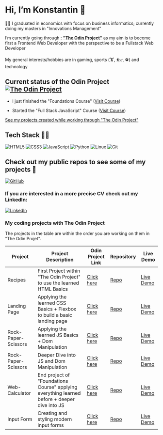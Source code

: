 # Hi, I’m Konstantin 👋

🧑‍🎓 I graduated in economics with focus on business informatics; currently doing my masters in "Innovations Management"

I’m currently going through : **["The Odin Project"](https://www.theodinproject.com/)** as my aim is to become first a Frontend Web Developer with the perspective to be a Fullstack Web Developer

My general interests/hobbies are in gaming, sports (🏋️, ⛹️‍♂️, ⚽) and technology

## Current status of the Odin Project  [![The Odin Project](https://img.shields.io/badge/The%20Odin%20Project-A9792B?logo=theodinproject&logoColor=fff)](#)

- I just finished the "Foundations Course" ([Visit Course](https://www.theodinproject.com/paths/foundations/courses/foundations))

- Started the "Full Stack JavaScript" Course ([Visit Course](https://www.theodinproject.com/paths/full-stack-javascript))

[See my projects created while working through "The Odin Project"](#my-coding-projects-with-the-odin-project)

## Tech Stack 👨‍💻

![HTML5](https://img.shields.io/badge/html5-%23E34F26.svg?style=for-the-badge&logo=html5&logoColor=white)
![CSS3](https://img.shields.io/badge/css3-%231572B6.svg?style=for-the-badge&logo=css3&logoColor=white)
![JavaScript](https://img.shields.io/badge/javascript-%23323330.svg?style=for-the-badge&logo=javascript&logoColor=%23F7DF1E)
![Python](https://img.shields.io/badge/python-3670A0?style=for-the-badge&logo=python&logoColor=ffdd54)
![Linux](https://img.shields.io/badge/Linux-FCC624?style=for-the-badge&logo=linux&logoColor=black)
![Git](https://img.shields.io/badge/git-%23F05033.svg?style=for-the-badge&logo=git&logoColor=white)

## Check out my public repos to see some of my projects :file_folder:

[![GitHub](https://img.shields.io/badge/github-%23121011.svg?style=for-the-badge&logo=github&logoColor=white)](https://github.com/scuddi?tab=repositories)

### If you are interested in a more precise CV check out my LinkedIn:

[![LinkedIn](https://img.shields.io/badge/linkedin-%230077B5.svg?style=for-the-badge&logo=linkedin&logoColor=white)](https://www.linkedin.com/in/konstantin-strupp-1bb2a61b9/)

### My coding projects with The Odin Project

The projects in the table are within the order you are working on them in "The Odin Projet".

| Project   | Project Description | Odin Project Link | Repository | Live Demo | 
| -------- | ------- | -------- | ------- | ------- |
| Recipes  | First Project within "The Odin Project" to use the learned HTML Basics | [Click here](https://www.theodinproject.com/lessons/foundations-recipes) | [Repo](https://github.com/scuddi/odin-recipes) | [Live Demo](https://scuddi.github.io/odin-recipes/) |
| Landing Page | Applying the learned CSS Basics + Flexbox to build a basic landing page | [Click here](https://www.theodinproject.com/lessons/foundations-landing-page) | [Repo](https://github.com/scuddi/odin-landing-page) | [Live Demo](https://scuddi.github.io/odin-landing-page/) |
| Rock-Paper-Scissors | Applying the learned JS Basics + Dom Manipulation | [Click here](https://www.theodinproject.com/lessons/foundations-rock-paper-scissors) | [Repo](https://github.com/scuddi/rock-paper-scissor) | [Live Demo](https://scuddi.github.io/rock-paper-scissor/) |
| Rock-Paper-Scissors | Deeper Dive into JS and Dom Manipulation | [Click here](https://www.theodinproject.com/lessons/foundations-etch-a-sketch) | [Repo](https://github.com/scuddi/etch-a-sketch) | [Live Demo](https://scuddi.github.io/etch-a-sketch/) |
| Web-Calculator | End project of "Foundations Course" applying everything learned before + deeper dive into JS | [Click here](https://www.theodinproject.com/lessons/foundations-calculator) | [Repo](https://github.com/scuddi/odin-calculator) | [Live Demo](https://scuddi.github.io/odin-calculator/) |
| Input Form | Creating and styling modern input forms | [Click here](https://www.theodinproject.com/lessons/node-path-intermediate-html-and-css-sign-up-form) | [Repo](https://github.com/scuddi/odin-form) | [Live Demo](https://scuddi.github.io/odin-form/) |

<!---
scuddi/scuddi is a ✨ special ✨ repository because its `README.md` (this file) appears on your GitHub profile.
You can click the Preview link to take a look at your changes.
--->
